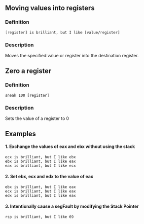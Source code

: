 ## Moving values into registers
### Definition
```[register] is brilliant, but I like [value/register]```
### Description
Moves the specified value or register into the destination register.

## Zero a register
### Definition
`sneak 100 [register]`
### Description
Sets the value of a register to 0

## Examples
#### 1. Exchange the values of eax and ebx without using the stack
```
ecx is brilliant, but I like ebx
ebx is brilliant, but I like eax
eax is brilliant, but I like ecx
```

#### 2. Set ebx, ecx and edx to the value of eax
```
ebx is brilliant, but I like eax
ecx is brilliant, but I like eax
edx is brilliant, but I like eax
```

#### 3. Intentionally cause a segFault by modifying the Stack Pointer
```
rsp is brilliant, but I like 69
```
